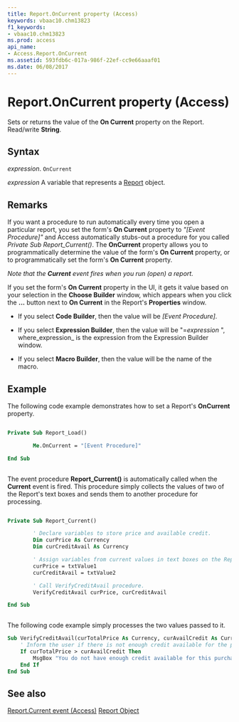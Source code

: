 ```yaml
---
title: Report.OnCurrent property (Access)
keywords: vbaac10.chm13823
f1_keywords:
- vbaac10.chm13823
ms.prod: access
api_name:
- Access.Report.OnCurrent
ms.assetid: 593fdb6c-017a-986f-22ef-cc9e66aaaf01
ms.date: 06/08/2017
---
```



# Report.OnCurrent property (Access)

Sets or returns the value of the  **On Current** property on the Report. Read/write **String**.


## Syntax

_expression_. `OnCurrent`

_expression_ A variable that represents a [Report](Access.Report.md) object.


## Remarks

If you want a procedure to run automatically every time you open a particular report, you set the form's  **On Current** property to _"[Event Procedure]"_ and Access automatically stubs-out a procedure for you called _Private Sub Report_Current()_. The **OnCurrent** property allows you to programmatically determine the value of the form's **On Current** property, or to programmatically set the form's **On Current** property.

 _Note that the  **Current** event fires when you run (open) a report._

If you set the form's  **On Current** property in the UI, it gets it value based on your selection in the **Choose Builder** window, which appears when you click the **...** button next to **On Current** in the Report's **Properties** window.


- If you select  **Code Builder**, then the value will be  _[Event Procedure]_.
    
- If you select  **Expression Builder**, then the value will be "=_expression_ ", where_expression_ is the expression from the Expression Builder window.
    
- If you select  **Macro Builder**, then the value will be the name of the macro.
    

## Example

The following code example demonstrates how to set a Report's  **OnCurrent** property.


```vb

Private Sub Report_Load()

        Me.OnCurrent = "[Event Procedure]"

End Sub
		
```

The event procedure  **Report_Current()** is automatically called when the **Current** event is fired. This procedure simply collects the values of two of the Report's text boxes and sends them to another procedure for processing.




```vb

Private Sub Report_Current()

        ' Declare variables to store price and available credit.
        Dim curPrice As Currency
        Dim curCreditAvail As Currency

        ' Assign variables from current values in text boxes on the Report.
        curPrice = txtValue1
        curCreditAvail = txtValue2

        ' Call VerifyCreditAvail procedure.
        VerifyCreditAvail curPrice, curCreditAvail

End Sub
		
```

The following code example simply processes the two values passed to it.




```vb
Sub VerifyCreditAvail(curTotalPrice As Currency, curAvailCredit As Currency)
    ' Inform the user if there is not enough credit available for the purchase.
    If curTotalPrice > curAvailCredit Then
        MsgBox "You do not have enough credit available for this purchase."
    End If
End Sub
```


## See also


[Report.Current event (Access)](Access.Report.Current.md)
[Report Object](Access.Report.md)


